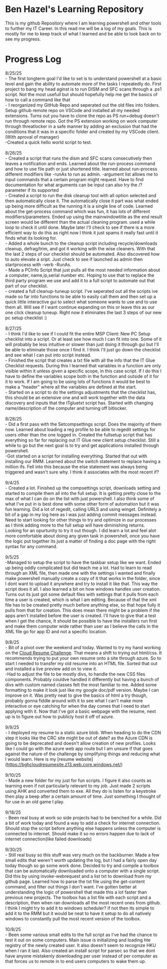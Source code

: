 # Ben Hazel's Learning Repository

This is my github Repository where I am learning powershell and other tools to further my IT Career. In this read me will be a log of my goals. This is mostly for me to keep track of what I learned and be able to look back on to see my progress.

# Progress Log

8/25/25 
<br>    - The first longterm goal I'd like to set is to understand powershell at a basic level and gain the ability to automate more of the tasks I repeatedly do. First project to bang my head aginst is to run DISM and SFC scans through a .ps1 script. Not the most usefull but should hopefully help me get the basics of how to call a command like that
<br>    - I reorganized my GitHub Repo and seperated out the old files into folders. Setup github remote repo on VSCode and installed all my needed extensions. Turns out you have to clone the repo as PS run+debug doesn't run through remote repo. Got the PS extension working on work computer through threatlocker in a safe manner by adding an exclusion that had the conditions that it was in a specific folder and created by my VSCode client.(With aproval of manager)
<br>    -Created a quick hello world script to test.
<br><br>
8/26/25
<br>    - Created a script that runs the dism and SFC scans consecutively then leaves a notification and ends. Learned about the run-process command and how to use file path or just shortened title. learned about run-process different modifiers like -runAs to run as admin.  -argument list allows me to input commands that a certain program might request. Have to find documentation for what arguments can be input can also try the /? parameter if its supported
<br>    - Created a script to run the disk cleanup tool with all option selected and then automatically close it. The automatically close it part was what ended up being more difficult as the running it is a single line of code. Learned about the get-process command which was fun, it has lots of different modifiers/parameters. Ended up using the mainwindowtitle as the end result screen would be different than the actual cleaning program. used a while loop to check it until done. Maybe later I'll check to see if there is a more efficient way to do this as right now I think it just spams it really fast until it finds what its looking for.
<br>    - Added a whole bunch to the cleanup script including recycle/downloads cleanup, defrag/trim, and got it working with the wise cleaners. With that the last 2 steps of our checklist should be automated. Also discovered how to auto elevate a sript. Just check to see if launched as admin then startprocess with -verb -RunAs. 
<br>    - Made a PCInfo Script that just pulls all the most needed information about a computer, name,ip,serial number etc. Hoping to use that to replace the third party program we use and add it to a full script to automate out that part of our checklist.
<br>    - created a full cleanup-tuneup script. I've seperated out all the scripts ive made so far into functions to be able to easily call them and then set up a quick little interactive gui to select what someone wants to use and to use them all. Will see if I want continue expanding on this or leave this as our one click cleanup tuneup. Right now it eliminates the last 3 steps of our new pc setup checklist :)
<br><br>
8/27/25
<br>    - I think I'd like to see if I could fit the entire MSP Client: New PC Setup checklist into a script. Or at least see how much I can fit into one. Some of it will probably be less intuitive or slower than just doing it through gui but I'll be able to eliminate those once I find it. I think I'll just go down the checklist and see what I can put into script instead.
<br>    - Finished the script that creates a txt file with all the info that the IT Glue Checklist requests. During this I learned that variables in a function are only visible within it unless given a specific scope, in this case script. If I do this I have to define the variables scope both in the function and outside of it for it to work. If I am going to be using lots of functions it would be best to make a "header" where all the variables are defined at the start.
<br>    - Started on a script to do the settings adjustments that the checklist has, this should be an extensive one and will work together with the data discovery and inputs that the ITgluetxt script has. Started with changing name/description of the computer and turning off bitlocker.
<br><br>
8/28/25
<br>    - Did a first pass with the Setcompsettings script. Does the majority of them now. Learned about loading a reg profile to be able to regedit settings for users other than the one logged in. Created the fullsetup script that has everything so far for replacing out IT Glue new client setup checklist. Still a while to go but the next goal is to try and get applications installed through powershell.
<br>    -Got started on a script for installing everything. Started that out with installing our RMM. Learned about the switch statement to replace having a million ifs. Fell into this because the else statement was always being triggered and wasn't sure why. I think it associates with the most recent if? 
<br><br>
9/4/25
<br>    - Created a lot. Finished up the compsettings script, downloads setting and started to compile them all into the full setup. It is getting pretty close to the max of what I can do on the list with just powershell. I also think some of what I've put in is best done with some other form of automation but it was fun learning. Did a lot of regedit, calling URLS and using winget. Definitely a bit of a gap in my log here as I was just adding commit messages instead. Need to start looking for other things to try and optimize in our processes as I think adding more to the full setup will have diminishing returns. Looking for an opurtunity to try it out though. I did learn a lot and feel alot more comfortable about doing any given task in powershell, once you have the logic put together its just a matter of finding a doc page with the right syntax for any command. 
<br><br>
9/5/25
<br>    -Managed to setup the script to have the taskbar setup like we want. Ended up being oddly complicated but did teach me a lot. Had to learn to read through an XML file, then made one with the settings I wanted and finally make powershell manually create a copy of it that works in the folder, since I dont want to upload it anywhere and try to install it like that. This way the script does it all. I also learned a bit on how windows handles user creation. Turns out its just got some default files with settings that it pulls from each time a user is created, which is what I am editing. Because of that the xml file has to be created pretty much before anything else, so that hope fully it pulls from that for creation. This does mean there might be a problem if the apps aren't installed before the user is created. I'll have to give that a test when I get the chance, It should be possible to have the installers run first and make them computer wide rather than user as I believe the calls in the XML file go for app ID and not a specific location.
<br><br>
9/8/25 
<br>    - Bit of a pivot over the weekend and today. Wanted to try my hand working on the [Cloud Resume Challenge](https://cloudresumechallenge.dev/docs/the-challenge/azure/). That means a shift to trying out html/css. It recommends trying to put your own resume onto a site through azure. So to start I needed to transfer my old resume into an HTML file. Sorted that out and installed a live preview add on to view it.
<br>    -Had to adjust the file to be mostly divs, to handle the new CSS files components. Probably couldve handled it differently but having a bunch of divs with custom named classes felt the most familiar to me. Added some formatting to make it look just like my google doc/pdf version. Maybe I can improve on it. Was pretty neat to give the basics of html a try though, probably gonna fiddle around with it to see what I can't make more interactive or eye catching for when the day comes that I need to start applying with it. Now that I've got a basic webpage with the resume, next up is to figure out how to publicly host it off of azure.
<br><br>
9/9/25
<br>    - I deployed my resume to a static azure blob. When heading to do the CDN step it looks like the CRC site might be out of date? as the Azure CDN is going to be deprecated and doesn't allow creation of new profiles. Looks like I could go with the azure web app route but I am unsure if that goes against the nature of the challenge by simplifying things and reducing what I would learn. Here is my [resume website] (https://bghcloudresumesite.z13.web.core.windows.net/) 
<br><br>
9/10/25
<br>    - Made a new folder for my just for fun scripts. I figure it also counts as learning even if not particularly relevant to my job. Just made 2 scripts using AHK and converted them to exe. All they do is listen for a keystroke then play a beep after a certain amount of time. Just something I thought of for use in an old game I play.
<br><br>
9/18/25
<br>    - Been real busy at work so side projects had to be benched for a while. Did a bit of work today and found a way to add a check for internet connection. Should stop the script before anything else happens unless the computer is connected to internet. Should make it so no errors happen due to lack of internet connection(like failed downloads)
<br><br>
9/30/25
<br>    - Still real busy so this stuff was very much on the backburner. Made a few small edits that weren't worth updating the log, but I had a fairly open day today though so go some work done. Decided to try and compile a toolbox that can be automatically downloaded onto a computer with a single script. Did this by using invoke-webrequest and a list txt to download from my github page. Learned how to parse the txt file using the get-content command, and filter out things I don't want. I've gotten better at understanding the logic of powershell that made this a lot faster than previous new projects. The toolbox has a list file with each script and a description, then when ran downloads all the most recent ones from github. I think I might try to add it to windows scheduler? if not then its simple to add it to the RMM but it would be neat to have it setup to do all natively windows to constantly pull the most recent version of the toolbox.
<br><br>
10/8/25
<br>    - Been some various small edits to the full script as I've had the chance to test it out on some computers. Main issue is initializing and loading hte registry of the newly created user. It also doesn't seem to recognize HKU when I ran it last. Also created an install script for parsec so that we dont have anyone mistakenly downloading per user instead of per computer as that forces us to remote in to end users computers to wake them up.